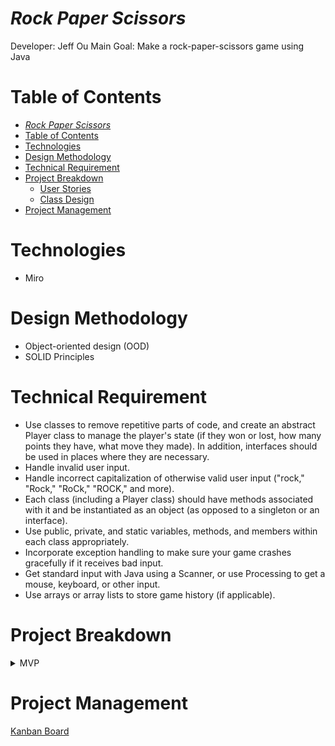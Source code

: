 # _Rock Paper Scissors_

Developer: Jeff Ou
Main Goal: Make a rock-paper-scissors game using Java

# Table of Contents

- [_Rock Paper Scissors_](#rock-paper-scissors)
- [Table of Contents](#table-of-contents)
- [Technologies](#technologies)
- [Design Methodology](#design-methodology)
- [Technical Requirement](#technical-requirement)
- [Project Breakdown](#project-breakdown)
  - [User Stories](#user-stories)
  - [Class Design](#class-design)
- [Project Management](#project-management)

# Technologies

- Miro

# Design Methodology

- Object-oriented design (OOD)
- SOLID Principles

# Technical Requirement

- Use classes to remove repetitive parts of code, and create an abstract Player class to manage the player's state (if they won or lost, how many points they have, what move they made). In addition, interfaces should be used in places where they are necessary.
- Handle invalid user input.
- Handle incorrect capitalization of otherwise valid user input ("rock," "Rock," "RoCk," "ROCK," and more).
- Each class (including a Player class) should have methods associated with it and be instantiated as an object (as opposed to a singleton or an interface).
- Use public, private, and static variables, methods, and members within each class appropriately.
- Incorporate exception handling to make sure your game crashes gracefully if it receives bad input.
- Get standard input with Java using a Scanner, or use Processing to get a mouse, keyboard, or other input.
- Use arrays or array lists to store game history (if applicable).

# Project Breakdown

<details>
    <summary>
        MVP
    </summary>

## User Stories

- As a player, I'm able to see a main menu with options to play against another player or a computer
- As a player, I'm able to play against a computer
- As a player, there should be a message shown when the game is over
- As a player, I'm able to select among 'rock', 'paper' and 'scissors'
- As a player, I'm able to view my game history
- As a player, I'm able to go back to the main menu
- As a player, I'm able to quit the game
- As a player, I'm able to continue the game when I enter the wrong input
- As a player, I have a player profile that manages my game state, including my points, selected shape, and win/loss/tie counts
- As a player, I want the game to handle incorrect capitalization of valid input like "rock," "Rock," "RoCk," "ROCK," and other variations so that my input will always be recognized and processed correctly

## Class Design

- GameHandler class
- UIHandler class
- Player class
</details>

# Project Management

[Kanban Board](https://github.com/users/pophero110/projects/3/views/1)

